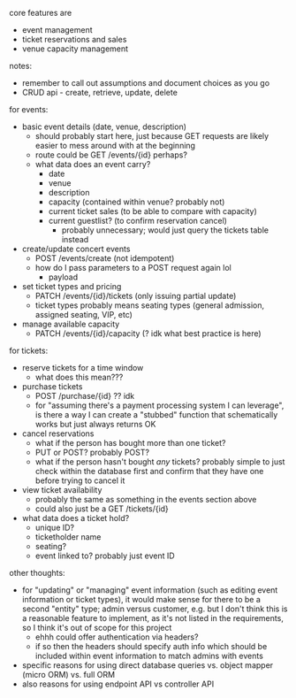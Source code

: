 core features are
* event management
* ticket reservations and sales
* venue capacity management

notes:
* remember to call out assumptions and document choices as you go
* CRUD api - create, retrieve, update, delete

for events:
* basic event details (date, venue, description)
    - should probably start here, just because GET requests are likely easier to mess around with at the beginning 
    - route could be GET /events/{id} perhaps?
    - what data does an event carry? 
        - date
        - venue
        - description 
        - capacity (contained within venue? probably not)
        - current ticket sales (to be able to compare with capacity)
        - current guestlist? (to confirm reservation cancel)
            - probably unnecessary; would just query the tickets table instead
* create/update concert events
    - POST /events/create (not idempotent)
    - how do I pass parameters to a POST request again lol 
        - payload
* set ticket types and pricing 
    - PATCH /events/{id}/tickets (only issuing partial update)
    - ticket types probably means seating types (general admission, assigned seating, VIP, etc)
* manage available capacity 
    - PATCH /events/{id}/capacity (? idk what best practice is here)

for tickets:
* reserve tickets for a time window
    - what does this mean???
* purchase tickets
    - POST /purchase/{id} ?? idk 
    - for "assuming there's a payment processing system I can leverage", is there a way I can create a "stubbed" function that schematically works but just always returns OK
* cancel reservations
    - what if the person has bought more than one ticket?
    - PUT or POST? probably POST?
    - what if the person hasn't bought *any* tickets? probably simple to just check within the database first and confirm that they have one before trying to cancel it 
* view ticket availability 
    - probably the same as something in the events section above
    - could also just be a GET /tickets/{id}
* what data does a ticket hold?
    - unique ID? 
    - ticketholder name
    - seating? 
    - event linked to? probably just event ID 

other thoughts:
* for "updating" or "managing" event information (such as editing event information or ticket types), it would make sense for there to be a second "entity" type; admin versus customer, e.g. but I don't think this is a reasonable feature to implement, as it's not listed in the requirements, so I think it's out of scope for this project 
    - ehhh could offer authentication via headers?
    - if so then the headers should specify auth info which should be included within event information to match admins with events
* specific reasons for using direct database queries vs. object mapper (micro ORM) vs. full ORM
* also reasons for using endpoint API vs controller API
